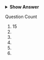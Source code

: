 
<details>

  <summary><b>Show Answer</b> </summary>
  
  <details> <summary><b>Explanation</b></summary>
    
 > 
    
  </details>
   </details>

Question Count

1. 15
2.
3.
4.
5.
6.
